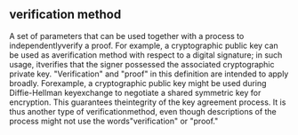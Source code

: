## verification method

A set of parameters that can be used together with a process to independentlyverify a proof. For example, a cryptographic public key can be used as averification method with respect to a digital signature; in such usage, itverifies that the signer possessed the associated cryptographic private key.        "Verification" and "proof" in this definition are intended to apply broadly. Forexample, a cryptographic public key might be used during Diffie-Hellman keyexchange to negotiate a shared symmetric key for encryption. This guarantees theintegrity of the key agreement process. It is thus another type of verificationmethod, even though descriptions of the process might not use the words"verification" or "proof."

